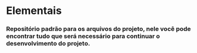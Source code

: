 # Elementais



### Repositório padrão para os arquivos do projeto, nele você pode encontrar tudo que será necessário para continuar o desenvolvimento do projeto.

